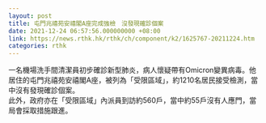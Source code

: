 ```yaml
---
layout: post
title: 屯門兆禧苑安禧閣A座完成強檢　沒發現確診個案
date: 2021-12-24 06:57:56.000000000 +08:00
link: https://news.rthk.hk/rthk/ch/component/k2/1625767-20211224.htm
categories: rthk
---
```


一名機場洗手間清潔員初步確診新型肺炎，病人懷疑帶有Omicron變異病毒。他居住的屯門兆禧苑安禧閣A座，被列為「受限區域」，約1210名居民接受檢測，當中沒有發現確診個案。
　　  
此外，政府亦在「受限區域」內派員到訪約560戶，當中約55戶沒有人應門，當局會採取措施跟進。
